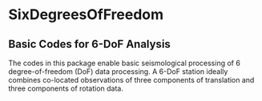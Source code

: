 # SixDegreesOfFreedom

## Basic Codes for 6-DoF Analysis

The codes in this package enable basic seismological processing of 6 degree-of-freedom (DoF) data processing. A 6-DoF station ideally combines co-located observations of three components of translation and three components of rotation data.

